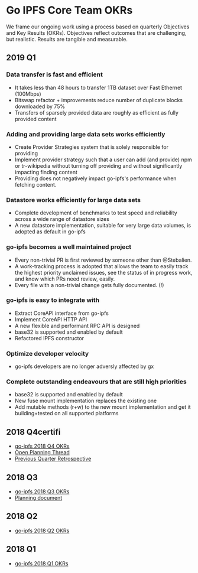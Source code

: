 # Go IPFS Core Team OKRs

We frame our ongoing work using a process based on quarterly Objectives and Key Results (OKRs). Objectives reflect outcomes that are challenging, but realistic. Results are tangible and measurable.

## 2019 Q1

### Data transfer is fast and efficient
* It takes less than 48 hours to transfer 1TB dataset over Fast Ethernet (100Mbps)
* Bitswap refactor + improvements reduce number of duplicate blocks downloaded by 75%
* Transfers of sparsely provided data are roughly as efficient as fully provided content

### Adding and providing large data sets works efficiently
* Create Provider Strategies system that is solely responsible for providing
* Implement provider strategy such that a user can add (and provide) npm or tr-wikipedia without turning off providing and without significantly impacting finding content
* Providing does not negatively impact go-ipfs's performance when fetching content.

### Datastore works efficiently for large data sets
* Complete development of benchmarks to test speed and reliability across a wide range of datastore sizes 
* A new datastore implementation, suitable for very large data volumes, is adopted as default in go-ipfs
 
### go-ipfs becomes a well maintained project
* Every non-trivial PR is first reviewed by someone other than @Stebalien.
* A work-tracking process is adopted that allows the team to easily track the highest priority unclaimed issues, see the status of in progress work, and know which PRs need review, easily.
* Every file with a non-trivial change gets fully documented. (!)

### go-ipfs is easy to integrate with
* Extract CoreAPI interface from go-ipfs
* Implement CoreAPI HTTP API
* A new flexible and performant RPC API is designed
* base32 is supported and enabled by default
* Refactored IPFS constructor
 
### Optimize developer velocity
* go-ipfs developers are no longer adversly affected by gx

### Complete outstanding endeavours that are still high priorities
* base32 is supported and enabled by default
* New fuse mount implementation replaces the existing one
* Add mutable methods (r+w) to the new mount implementation and get it building+tested on all supported platforms

## 2018 Q4certifi

- [go-ipfs 2018 Q4 OKRs](https://docs.google.com/spreadsheets/d/139lROP7-Ee4M4S7A_IO4iIgSgugYm7dct620LYnalII/edit#gid=1720716278)
- [Open Planning Thread](https://github.com/ipfs/go-ipfs/pull/5474)
- [Previous Quarter Retrospective](https://docs.google.com/document/d/15m28CgV8aksgHsS_MlQKJhTP0LtgYobIkOIuSXew4WE/edit#heading=h.7bczaod8nf6g)

## 2018 Q3

- [go-ipfs 2018 Q3 OKRs](https://docs.google.com/spreadsheets/d/19vjigg4locq4fO6JXyobS2yTx-k-fSzlFM5ngZDPDbQ/edit#gid=274358435)
- [Planning document](https://docs.google.com/document/d/1U8OI5vSdUrgf1rZp_CGRQhQapB7MHkFwp4lTaCwdjJk/edit?pli=1#heading=h.f01yws78tokn)

## 2018 Q2

- [go-ipfs 2018 Q2 OKRs](https://docs.google.com/spreadsheets/d/1xIhKROxFlsY9M9on37D5rkbSsm4YtjRQvG2unHScApA/edit#gid=1720716278)

## 2018 Q1

- [go-ipfs 2018 Q1 OKRs](https://docs.google.com/spreadsheets/d/1clB-W489rJpbOEs2Q7Q2Jf1WMXHQxXgccBcUJS9QTiI/edit#gid=0)
